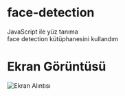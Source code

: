 # face-detection

 JavaScript ile yüz tanıma <br> face detection kütüphanesini kullandım

# Ekran Görüntüsü

![Ekran Alıntısı](https://user-images.githubusercontent.com/49809450/104212664-81611800-5446-11eb-8492-ba7e59c680c5.PNG)
